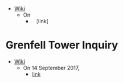 - [Wiki](https://en.wikipedia.org/wiki/Grenfell_Tower_fire)
    - On
        - ` ` [link]
# Grenfell Tower Inquiry
- [Wiki](https://en.wikipedia.org/wiki/Grenfell_Tower_Inquiry)
    - On 14 September 2017,
         - [link](https://labour.org.uk/wp-content/uploads/2017/10/Chakrabarti-Inquiry-Report-30June16.pdf)